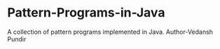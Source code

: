 # Pattern-Programs-in-Java
A collection of pattern programs implemented in Java.
Author-Vedansh Pundir
